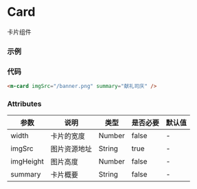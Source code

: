 # Card
卡片组件

### 示例
<m-card imgSrc="/banner.png" summary="献礼司庆" />

### 代码
```html
<m-card imgSrc="/banner.png" summary="献礼司庆" />
```

### Attributes
| 参数 | 说明 | 类型 | 是否必要 | 默认值 |
|-----| ----|----- | -----  | ----- |
|width | 卡片的宽度 |Number | false | - |
| imgSrc | 图片资源地址| String | true | - |
| imgHeight | 图片高度| Number | false | - |
| summary | 卡片概要| String | false | - |